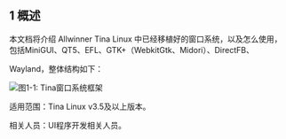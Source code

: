 ## 1 概述

本文档将介绍 Allwinner Tina Linux 中已经移植好的窗口系统，以及怎么使用，包括MiniGUI、QT5、EFL、GTK+（WebkitGtk、Midori）、DirectFB、

Wayland，整体结构如下：

![图1-1: Tina窗口系统框架](https://photos.100ask.net/Tina-Sdk/OpenRemoved_Tina_Linux_Graphics_system_development_Guide-image1.jpg)



适用范围：Tina Linux v3.5及以上版本。

相关人员：UI程序开发相关人员。